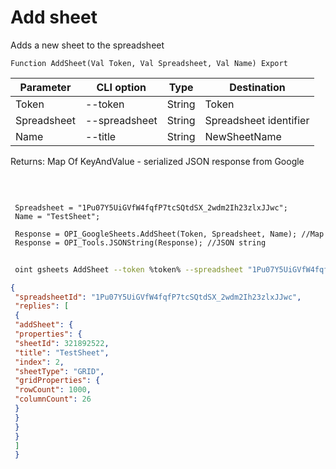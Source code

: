 ﻿---
sidebar_position: 1
---

# Add sheet
 Adds a new sheet to the spreadsheet



`Function AddSheet(Val Token, Val Spreadsheet, Val Name) Export`

 | Parameter | CLI option | Type | Destination |
 |-|-|-|-|
 | Token | --token | String | Token |
 | Spreadsheet | --spreadsheet | String | Spreadsheet identifier |
 | Name | --title | String | NewSheetName |

 
 Returns: Map Of KeyAndValue - serialized JSON response from Google

<br/>




```bsl title="Code example"
 
 Spreadsheet = "1Pu07Y5UiGVfW4fqfP7tcSQtdSX_2wdm2Ih23zlxJJwc";
 Name = "TestSheet";
 
 Response = OPI_GoogleSheets.AddSheet(Token, Spreadsheet, Name); //Map
 Response = OPI_Tools.JSONString(Response); //JSON string
```
	


```sh title="CLI command example"
 
 oint gsheets AddSheet --token %token% --spreadsheet "1Pu07Y5UiGVfW4fqfP7tcSQtdSX_2wdm2Ih23zlxJJwc" --title "TestSheet"

```

```json title="Result"
{
 "spreadsheetId": "1Pu07Y5UiGVfW4fqfP7tcSQtdSX_2wdm2Ih23zlxJJwc",
 "replies": [
 {
 "addSheet": {
 "properties": {
 "sheetId": 321892522,
 "title": "TestSheet",
 "index": 2,
 "sheetType": "GRID",
 "gridProperties": {
 "rowCount": 1000,
 "columnCount": 26
 }
 }
 }
 }
 ]
 }
```
